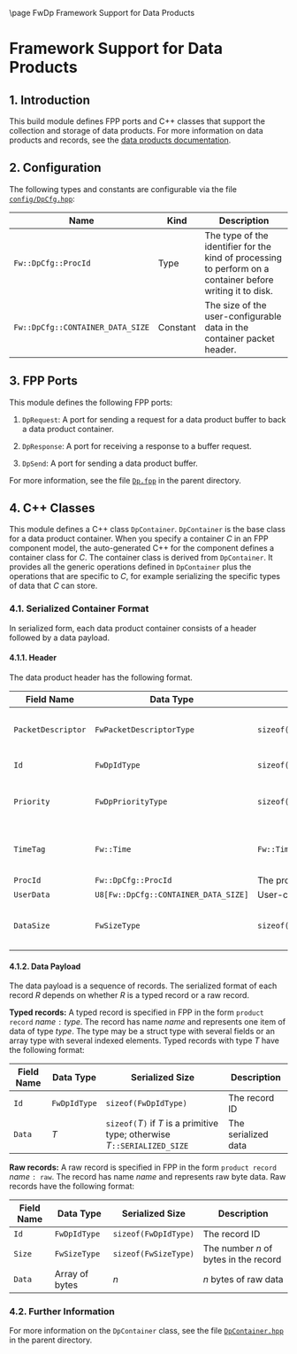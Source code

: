 \page FwDp Framework Support for Data Products
# Framework Support for Data Products

## 1. Introduction

This build module defines FPP ports and C++ classes that support
the collection and storage of data products.
For more information on data products and records, see the
[data products documentation](../../../docs/Design/data-products.md).

## 2. Configuration

The following types and constants are configurable via the file
[`config/DpCfg.hpp`](../../../config/DpCfg.hpp):

| Name | Kind | Description |
| ---- | ---- | ---- |
| `Fw::DpCfg::ProcId` | Type | The type of the identifier for the kind of processing to perform on a container before writing it to disk. |
| `Fw::DpCfg::CONTAINER_DATA_SIZE` | Constant | The size of the user-configurable data in the container packet header. |

## 3. FPP Ports

This module defines the following FPP ports:

1. `DpRequest`: A port for sending a request for a data product buffer to back 
   a data product container.

2. `DpResponse`: A port for receiving a response to a buffer request.

3. `DpSend`: A port for sending a data product buffer.

For more information, see the file [`Dp.fpp`](../Dp.fpp) in the parent 
directory.

## 4. C++ Classes

This module defines a C++ class `DpContainer`.
`DpContainer` is the base class for a data product container.
When you specify a container _C_ in an FPP component model, 
the auto-generated C++ for the component defines a container
class for _C_.
The container class is derived from `DpContainer`.
It provides all the generic operations defined in `DpContainer`
plus the operations that are specific to _C_, for example
serializing the specific types of data that _C_ can store.

### 4.1. Serialized Container Format

In serialized form, each data product container consists of a header 
followed by a data payload.

#### 4.1.1. Header

The data product header has the following format.

|Field Name|Data Type|Serialized Size|Description|
|----------|---------|---------------|-----------|
|`PacketDescriptor`|`FwPacketDescriptorType`|`sizeof(FwPacketDescriptorType)`|The F Prime packet descriptor [`FW_PACKET_DP`](../../../Fw/Com/ComPacket.hpp)|
|`Id`|`FwDpIdType`|`sizeof(FwDpIdType)`|The container ID|
|`Priority`|`FwDpPriorityType`|`sizeof(FwDpPriorityType)`|The container default priority|
|`TimeTag`|`Fw::Time`|`Fw::Time::SERIALIZED_SIZE`|The time tag associated with the container|
|`ProcId`|`Fw::DpCfg::ProcId`|The processing identifier|
|`UserData`|`U8[Fw::DpCfg::CONTAINER_DATA_SIZE]`|User-configurable data|
|`DataSize`|`FwSizeType`|`sizeof(FwSizeType)`|The size of the data payload in bytes|

#### 4.1.2. Data Payload

The data payload is a sequence of records.
The serialized format of each record _R_ depends on whether _R_ is a typed
record or a raw record.

**Typed records:**
A typed record is specified in FPP in the form `product record` _name_ `:` _type_.
The record has name _name_ and represents one item of data of type _type_.
The type may be a struct type with several fields or an array type with
several indexed elements.
Typed records with type _T_ have the following format:

|Field Name|Data Type|Serialized Size|Description|
|----------|---------|---------------|-----------|
|`Id`|`FwDpIdType`|`sizeof(FwDpIdType)`|The record ID|
|`Data`|_T_|`sizeof(`_T_`)` if _T_ is a primitive type; otherwise _T_`::SERIALIZED_SIZE`|The serialized data|

**Raw records:**
A raw record is specified in FPP in the form `product record` _name_ `: raw`.
The record has name _name_ and represents raw byte data.
Raw records have the following format:

|Field Name|Data Type|Serialized Size|Description|
|----------|---------|---------------|-----------|
|`Id`|`FwDpIdType`|`sizeof(FwDpIdType)`|The record ID|
|`Size`|`FwSizeType`|`sizeof(FwSizeType)`|The number _n_ of bytes in the record|
|`Data`|Array of bytes|_n_|_n_ bytes of raw data|

### 4.2. Further Information

For more information on the `DpContainer` class, see the file [`DpContainer.hpp`](../DpContainer.hpp) in 
the parent directory.
